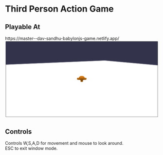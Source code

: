 <h1>Third Person Action Game</h1>

<h2>Playable At</h2> 
https://master--dav-sandhu-babylonjs-game.netlify.app/
<br />
<img src="https://github.com/Dav-Sandhu/BabylonJS-Game/blob/master/screenshot.png" alt="" />

<h2>Controls</h2>
Controls W,S,A,D for movement and mouse to look around.<br />
ESC to exit window mode.
